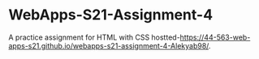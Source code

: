 # WebApps-S21-Assignment-4
A practice assignment for HTML with CSS
 hostted-https://44-563-web-apps-s21.github.io/webapps-s21-assignment-4-Alekyab98/.
